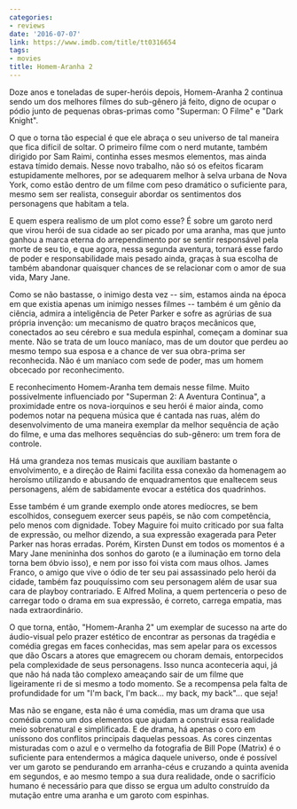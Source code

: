 ```yaml
---
categories:
- reviews
date: '2016-07-07'
link: https://www.imdb.com/title/tt0316654
tags:
- movies
title: Homem-Aranha 2
---
```


Doze anos e toneladas de super-heróis depois, Homem-Aranha 2 continua sendo um dos melhores filmes do sub-gênero já feito, digno de ocupar o pódio junto de pequenas obras-primas como "Superman: O Filme" e "Dark Knight".

O que o torna tão especial é que ele abraça o seu universo de tal maneira que fica difícil de soltar. O primeiro filme com o nerd mutante, também dirigido por Sam Raimi, continha esses mesmos elementos, mas ainda estava tímido demais. Nesse novo trabalho, não só os efeitos ficaram estupidamente melhores, por se adequarem melhor à selva urbana de Nova York, como estão dentro de um filme com peso dramático o suficiente para, mesmo sem ser realista, conseguir abordar os sentimentos dos personagens que habitam a tela.

E quem espera realismo de um plot como esse? É sobre um garoto nerd que virou herói de sua cidade ao ser picado por uma aranha, mas que junto ganhou a marca eterna do arrependimento por se sentir responsável pela morte de seu tio, e que agora, nessa segunda aventura, tornará esse fardo de poder e responsabilidade mais pesado ainda, graças à sua escolha de também abandonar quaisquer chances de se relacionar com o amor de sua vida, Mary Jane.

Como se não bastasse, o inimigo desta vez -- sim, estamos ainda na época em que existia apenas um inimigo nesses filmes -- também é um gênio da ciência, admira a inteligência de Peter Parker e sofre as agrúrias de sua própria invenção: um mecanismo de quatro braços mecânicos que, conectados ao seu cérebro e sua medula espinhal, começam a dominar sua mente. Não se trata de um louco maníaco, mas de um doutor que perdeu ao mesmo tempo sua esposa e a chance de ver sua obra-prima ser reconhecida. Não é um maníaco com sede de poder, mas um homem obcecado por reconhecimento.

E reconhecimento Homem-Aranha tem demais nesse filme. Muito possivelmente influenciado por "Superman 2: A Aventura Continua", a proximidade entre os nova-iorquinos e seu herói é maior ainda, como podemos notar na pequena música que é cantada nas ruas, além do desenvolvimento de uma maneira exemplar da melhor sequência de ação do filme, e uma das melhores sequências do sub-gênero: um trem fora de controle.

Há uma grandeza nos temas musicais que auxiliam bastante o envolvimento, e a direção de Raimi facilita essa conexão da homenagem ao heroísmo utilizando e abusando de enquadramentos que enaltecem seus personagens, além de sabidamente evocar a estética dos quadrinhos.

Esse também é um grande exemplo onde atores medíocres, se bem escolhidos, conseguem exercer seus papéis, se não com competência, pelo menos com dignidade. 	Tobey Maguire foi muito criticado por sua falta de expressão, ou melhor dizendo, a sua expressão exagerada para Peter Parker nas horas erradas. Porém, Kirsten Dunst em todos os momentos é a Mary Jane menininha dos sonhos do garoto (e a iluminação em torno dela torna bem óbvio isso), e nem por isso foi vista com maus olhos. James Franco, o amigo que vive o ódio de ter seu pai assassinado pelo herói da cidade, também faz pouquíssimo com seu personagem além de usar sua cara de playboy contrariado. E Alfred Molina, a quem pertenceria o peso de carregar todo o drama em sua expressão, é correto, carrega empatia, mas nada extraordinário.

O que torna, então, "Homem-Aranha 2" um exemplar de sucesso na arte do áudio-visual pelo prazer estético de encontrar as personas da tragédia e comédia gregas em faces conhecidas, mas sem apelar para os excessos que dão Oscars a atores que emagrecem ou choram demais, entorpecidos pela complexidade de seus personagens. Isso nunca aconteceria aqui, já que não há nada tão complexo ameaçando sair de um filme que ligeiramente ri de si mesmo a todo momento. Se a recompensa pela falta de profundidade for um "I'm back, I'm back... my back, my back"... que seja!

Mas não se engane, esta não é uma comédia, mas um drama que usa comédia como um dos elementos que ajudam a construir essa realidade meio sobrenatural e simplificada. E de drama, há apenas o coro em uníssono dos conflitos principais daquelas pessoas. As cores cinzentas misturadas com o azul e o vermelho da fotografia de Bill Pope (Matrix) é o suficiente para entendermos a mágica daquele universo, onde é possível ver um garoto se pendurando em arranha-céus e cruzando a quinta avenida em segundos, e ao mesmo tempo a sua dura realidade, onde o sacrifício humano é necessário para que disso se ergua um adulto construído da mutação entre uma aranha e um garoto com espinhas.